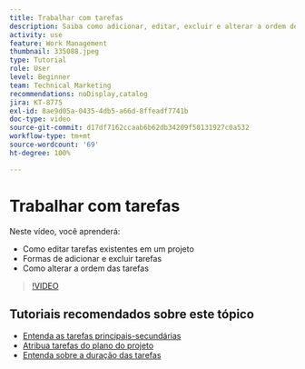 ```yaml
---
title: Trabalhar com tarefas
description: Saiba como adicionar, editar, excluir e alterar a ordem de tarefas em um projeto no Workfront.
activity: use
feature: Work Management
thumbnail: 335088.jpeg
type: Tutorial
role: User
level: Beginner
team: Technical Marketing
recommendations: noDisplay,catalog
jira: KT-8775
exl-id: 8ae9d05a-0435-4db5-a66d-8ffeadf7741b
doc-type: video
source-git-commit: d17df7162ccaab6b62db34209f50131927c0a532
workflow-type: tm+mt
source-wordcount: '69'
ht-degree: 100%

---
```


# Trabalhar com tarefas

Neste vídeo, você aprenderá:

* Como editar tarefas existentes em um projeto
* Formas de adicionar e excluir tarefas
* Como alterar a ordem das tarefas

>[!VIDEO](https://video.tv.adobe.com/v/335088/?quality=12&learn=on&enablevpops)

## Tutoriais recomendados sobre este tópico

* [Entenda as tarefas principais-secundárias](/help/manage-work/tasks/understand-parent-child-tasks.md)
* [Atribua tarefas do plano do projeto](/help/manage-work/tasks/assign-tasks-from-the-project-plan.md)
* [Entenda sobre a duração das tarefas](/help/manage-work/tasks/understand-task-durations.md)
